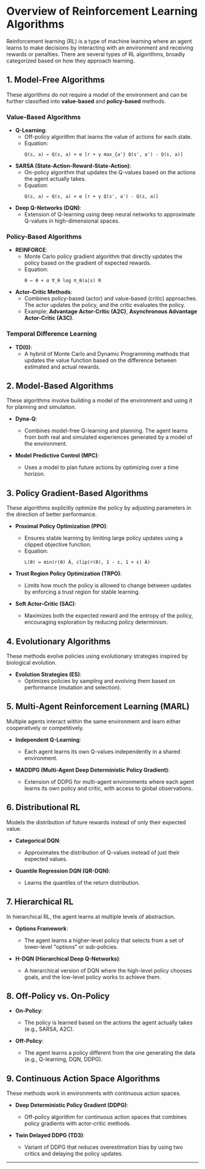 # Overview of Reinforcement Learning Algorithms
Reinforcement learning (RL) is a type of machine learning where an agent learns to make decisions by interacting with an environment and receiving rewards or penalties. There are several types of RL algorithms, broadly categorized based on how they approach learning.

## 1. Model-Free Algorithms
These algorithms do not require a model of the environment and can be further classified into **value-based** and **policy-based** methods.

### Value-Based Algorithms
- **Q-Learning**:
    - Off-policy algorithm that learns the value of actions for each state.
    - Equation: 
        ```
        Q(s, a) ← Q(s, a) + α [r + γ max_{a'} Q(s', a') - Q(s, a)]
        ```
- **SARSA (State-Action-Reward-State-Action)**:
    - On-policy algorithm that updates the Q-values based on the actions the agent actually takes.
    - Equation: 
        ```
        Q(s, a) ← Q(s, a) + α [r + γ Q(s', a') - Q(s, a)]
        ```
- **Deep Q-Networks (DQN)**:
    - Extension of Q-learning using deep neural networks to approximate Q-values in high-dimensional spaces.

### Policy-Based Algorithms
- **REINFORCE**:
    - Monte Carlo policy gradient algorithm that directly updates the policy based on the gradient of expected rewards.
    - Equation:
        ```
        θ ← θ + α ∇_θ log π_θ(a|s) R
        ```
- **Actor-Critic Methods**:
    - Combines policy-based (actor) and value-based (critic) approaches. The actor updates the policy, and the critic evaluates the policy.
    - Example: **Advantage Actor-Critic (A2C)**, **Asynchronous Advantage Actor-Critic (A3C)**.

### Temporal Difference Learning
- **TD(0)**:
    - A hybrid of Monte Carlo and Dynamic Programming methods that updates the value function based on the difference between estimated and actual rewards.

## 2. Model-Based Algorithms
These algorithms involve building a model of the environment and using it for planning and simulation.

- **Dyna-Q**:
    - Combines model-free Q-learning and planning. The agent learns from both real and simulated experiences generated by a model of the environment.
    
- **Model Predictive Control (MPC)**:
    - Uses a model to plan future actions by optimizing over a time horizon.

## 3. Policy Gradient-Based Algorithms
These algorithms explicitly optimize the policy by adjusting parameters in the direction of better performance.

- **Proximal Policy Optimization (PPO)**:
    - Ensures stable learning by limiting large policy updates using a clipped objective function.
    - Equation:
        ```
        L(θ) = min(r(θ) Â, clip(r(θ), 1 - ε, 1 + ε) Â)
        ```
    
- **Trust Region Policy Optimization (TRPO)**:
    - Limits how much the policy is allowed to change between updates by enforcing a trust region for stable learning.
    
- **Soft Actor-Critic (SAC)**:
    - Maximizes both the expected reward and the entropy of the policy, encouraging exploration by reducing policy determinism.

## 4. Evolutionary Algorithms
These methods evolve policies using evolutionary strategies inspired by biological evolution.

- **Evolution Strategies (ES)**:
    - Optimizes policies by sampling and evolving them based on performance (mutation and selection).

## 5. Multi-Agent Reinforcement Learning (MARL)
Multiple agents interact within the same environment and learn either cooperatively or competitively.

- **Independent Q-Learning**:
    - Each agent learns its own Q-values independently in a shared environment.
    
- **MADDPG (Multi-Agent Deep Deterministic Policy Gradient)**:
    - Extension of DDPG for multi-agent environments where each agent learns its own policy and critic, with access to global observations.

## 6. Distributional RL
Models the distribution of future rewards instead of only their expected value.

- **Categorical DQN**:
    - Approximates the distribution of Q-values instead of just their expected values.
    
- **Quantile Regression DQN (QR-DQN)**:
    - Learns the quantiles of the return distribution.

## 7. Hierarchical RL
In hierarchical RL, the agent learns at multiple levels of abstraction.

- **Options Framework**:
    - The agent learns a higher-level policy that selects from a set of lower-level "options" or sub-policies.
    
- **H-DQN (Hierarchical Deep Q-Networks)**:
    - A hierarchical version of DQN where the high-level policy chooses goals, and the low-level policy works to achieve them.

## 8. Off-Policy vs. On-Policy
- **On-Policy**:
    - The policy is learned based on the actions the agent actually takes (e.g., SARSA, A2C).
    
- **Off-Policy**:
    - The agent learns a policy different from the one generating the data (e.g., Q-learning, DQN, DDPG).

## 9. Continuous Action Space Algorithms
These methods work in environments with continuous action spaces.

- **Deep Deterministic Policy Gradient (DDPG)**:
    - Off-policy algorithm for continuous action spaces that combines policy gradients with actor-critic methods.
    
- **Twin Delayed DDPG (TD3)**:
    - Variant of DDPG that reduces overestimation bias by using two critics and delaying the policy updates.

---

